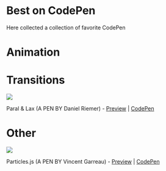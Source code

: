 # Best on CodePen
Here collected a collection of favorite CodePen

# Animation

# Transitions

![](https://lh3.googleusercontent.com/FcDWHl_58e_2MjgRYr_sFDsRgLuvcApY_Ld8ozh43tOsCnOXcVpzv1K3alcNKCBuTBO_azskonefKBnMMO0xVgBbS-Dx2da1_NI2uEYiWC6QWu1NeiY9Zn8OHCVLKIR9xLeGnkfbUJuZhOXiVnSgKWc8RCiGFfVQ1RTn0-9NJJBmqWCi9SyzRyBwQ7sa1jvk9HOTANOlZUzenuvQr4lGe1uNAQqmW7oT-3JHUTZcu4WX6Feiika6Buwzk7RsPrew8pcs5dgwoxbXr-3lM3hazAjn-dXHkyULdH-0ZWWyma9Dc6rhft3iK6Bo6ZU7yQYSPtZkq5n1z0ZMveYbVMqZmmMh9ovdafdomAxREZPGbrh5OktCcIFAAuJDQhdCzse4C7w8igPMZMmaewKvueXVKQFIhKZoLZuUJXVp5-loxwnLWlXfe6sNaTtDRalPY4qUaFLEH5UrrKm44R73K3R24R60_27rVzX_vAadfzyvm6nFPGWVghQI8QwY0_XlVGvP8GD4OspjtBCTQ8futjAXRGkUBEMEnJN7XU5wvIoLOX8Jpa1u3O3QCMsauJZ8Z8TEn7LHPExpQgUySxiaAosy1Kl5Wd_OkBmDTabLjEhrKJmpamKu3Q=w760-h456-no)

Paral & Lax (A PEN BY Daniel Riemer) - [Preview](https://codepen.io/zitrusfrisch/full/bJwhk/)  |  [CodePen](https://codepen.io/zitrusfrisch/pen/bJwhk) 


# Other

![](https://lh3.googleusercontent.com/-0C8LVH17uQEBJvbsmpv9vyTNq8tifB-siPKx9lttU_T1MZjhC3M2Qrl37GZZUEmQ2iUbqM-c9ZW46XhYyUrO-JNvW0bltEu-Zw3rjp2eZJ5_sq3CFBkHGNZBa_6aLQLXHntqz6Rv4kn0Yck0WO_kCVhLSETAEc1-ln5hU7o08LV8xafdI2CKrt4S6oxHniCMTQEBXl6P2CZKslzt4fZcGZ14s6zq7oJ5hbTvOOedbPCRnJs92PZWUsZGIRrVNI7fxpm6UGLgUzOT6byDsmEkLNpLSk3bEL4jhZm6TALnVy89F1Iy0Wgt10OLnoVKEqZzCy5LKwXe7aAttuDmg4Xm0FvP8VBmV1XY2CdWIOEVJHuCsWfVPtECqS6pGUwaHWNH4kz_td3JxVKJwvQ9o_qlbjdcUrD9WItMnZLuQxozaWBDxnmB1aT5OlCWcFF8OiBLle-katYu73wMUMFFmERfm9HgIXFrdWgXD8TbwjisK-2IPowPeBZB0agrdLYCJehgGK_z5IwqqrtYsXP4f-oXCixzGZ_ZVcJZQ6UV6o3oeo4HgE0PtguNc1vd9Y9g6ij34eFSvYYCSEEQ2OfTjw-pWZs7Fi2RnDC3Mr0iVB-3S_s-YtnWA=w760-h456-no)

Particles.js (A PEN BY Vincent Garreau) - [Preview](https://codepen.io/VincentGarreau/full/pnlso/)  |  [CodePen](https://codepen.io/VincentGarreau/pen/pnlso) 
